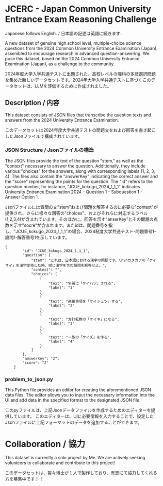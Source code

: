 # JCERC - Japan Common University Entrance Exam Reasoning Challenge

Japanese follows English. / 日本語の記述は英語に続きます．

A new dataset of genuine high school level, multiple-choice science questions from the 2024 Common University Entrance Examination (Japan), assembled to encourage research in advanced question-answering. We pose this dataset, based on the 2024 Common University Entrance Examination (Japan), as a challenge to the community.

2024年度大学入学共通テストに出題された、高校レベルの理科の多肢選択問題を集めた新しいデータセットです。2024年大学入学共通テストに基づくこのデータセットは、LLMを評価するために作成されました。

## Description / 内容

This dataset consists of JSON files that transcribe the question texts and answers from the 2024 University Entrance Examination.

このデータセットは2024年度大学共通テストの問題文をおよび回答を書き起こしたJsonファイルで構成されています。

### JSON Structure / Jsonファイルの構造

The JSON files provide the text of the question "stem," as well as the "context" necessary to answer the question. Additionally, they include various "choices" for the answers, along with corresponding labels (1, 2, 3, 4). The files also contain the "answerKey" indicating the correct answer and the "score" representing the points for the question. The "id" refers to the question number, for instance, "JCUE_kokugo_2024_1_1_1" indicates University Entrance Examination 2024 - Question 1 - Subquestion 1 - Answer Option 1.

Jsonファイルには質問の文"stem"および問題を解答するのに必要な"context"が提供され、さらに様々な回答の"choices"、およびそれらに対応するラベル(1,2,3,4)が含まれています。そのほかに、回答を示す"anserKey"とその問題の点数を示す"socre"が含まれます。またidは、問題番号を指し、"JCUE_kokugo_2024_1_1_1"の場合、2024粘度大学共通テスト-問題番号1-設問1-解答番号1を示しています。

```
{
        "id": "JCUE_kokugo_2024_1_1_1",
        "question": {
            "stem": "これは、日本語における漢字の問題です。\r\nカタカナの「ケイサイ」を漢字変換した時、同じ漢字を含む設問を解答せよ。",
            "context": "",
            "choices": [
                {
                    "text": "名著に「ケイハツ」される",
                    "label": "1"
                },
                {
                    "text": "連絡事項を「ケイシュツ」する",
                    "label": "2"
                },
                {
                    "text": "方針転換の「ケイキ」になる",
                    "label": "3"
                },
                {
                    "text": "一族の「ケイズ」を作る",
                    "label": "4"
                }
            ]
        },
        "answerKey": "2",
        "score": "2"
    }
```

### problem_to_json.py

This Python file provides an editor for creating the aforementioned JSON data files. The editor allows you to input the necessary information into the UI and add data in the specified format to the designated JSON file.

このpyファイルは、上記Jsonデータファイルを作成するためのエディターを提供しています。
このエディターは、UIに必要情報を入力することで、設定したJsonファイルに上記フォーマットのデータを追加することができます。

# Collaboration / 協力

This dataset is currently a solo project by Me. We are actively seeking volunteers to collaborate and contribute to this project!

このデータセットは、猩々博士が１人で製作しており、有志にて協力してくれる方を募集中です！！